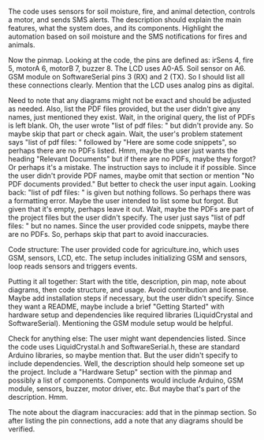 The code uses sensors for soil moisture, fire, and animal detection, controls a motor, and sends SMS alerts. The description should explain the main features, what the system does, and its components. Highlight the automation based on soil moisture and the SMS notifications for fires and animals.

Now the pinmap. Looking at the code, the pins are defined as: irSens 4, fire 5, motorA 6, motorB 7, buzzer 8. The LCD uses A0-A5. Soil sensor on A6. GSM module on SoftwareSerial pins 3 (RX) and 2 (TX). So I should list all these connections clearly. Mention that the LCD uses analog pins as digital.

Need to note that any diagrams might not be exact and should be adjusted as needed. Also, list the PDF files provided, but the user didn't give any names, just mentioned they exist. Wait, in the original query, the list of PDFs is left blank. Oh, the user wrote "list of pdf files: " but didn't provide any. So maybe skip that part or check again. Wait, the user's problem statement says "list of pdf files: " followed by "Here are some code snippets", so perhaps there are no PDFs listed. Hmm, maybe the user just wants the heading "Relevant Documents" but if there are no PDFs, maybe they forgot? Or perhaps it's a mistake. The instruction says to include it if possible. Since the user didn't provide PDF names, maybe omit that section or mention "No PDF documents provided." But better to check the user input again. Looking back: "list of pdf files: " is given but nothing follows. So perhaps there was a formatting error. Maybe the user intended to list some but forgot. But given that it's empty, perhaps leave it out. Wait, maybe the PDFs are part of the project files but the user didn't specify. The user just says "list of pdf files: " but no names. Since the user provided code snippets, maybe there are no PDFs. So, perhaps skip that part to avoid inaccuracies.

Code structure: The user provided code for agriculture.ino, which uses GSM, sensors, LCD, etc. The setup includes initializing GSM and sensors, loop reads sensors and triggers events.

Putting it all together: Start with the title, description, pin map, note about diagrams, then code structure, and usage. Avoid contribution and license. Maybe add installation steps if necessary, but the user didn't specify. Since they want a README, maybe include a brief "Getting Started" with hardware setup and dependencies like required libraries (LiquidCrystal and SoftwareSerial). Mentioning the GSM module setup would be helpful.

Check for anything else: The user might want dependencies listed. Since the code uses LiquidCrystal.h and SoftwareSerial.h, these are standard Arduino libraries, so maybe mention that. But the user didn't specify to include dependencies. Well, the description should help someone set up the project. Include a "Hardware Setup" section with the pinmap and possibly a list of components. Components would include Arduino, GSM module, sensors, buzzer, motor driver, etc. But maybe that's part of the description. Hmm.

The note about the diagram inaccuracies: add that in the pinmap section. So after listing the pin connections, add a note that any diagrams should be verified.
